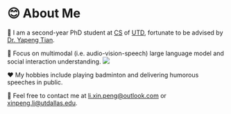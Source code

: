 # 😊 About Me

🏫 I am a second-year PhD student at [CS](https://cs.utdallas.edu/) of [UTD](https://www.utdallas.edu/), fortunate to be advised by [Dr. Yapeng Tian](https://www.yapengtian.com/). 

👀 Focus on multimodal (i.e. audio-vision-speech) large language model and social interaction understanding. <a href='https://scholar.google.com/citations?user=59fdU3wAAAAJ'><img src="https://img.shields.io/endpoint?logo=Google%20Scholar&url=https%3A%2F%2Fcdn.jsdelivr.net%2Fgh%2FSampson-Lee%2Fsampson-lee.github.io@google-scholar-stats%2Fgs_data_shieldsio.json&labelColor=f6f6f6&color=9cf&style=flat&label=citations"></a>

♥️ My hobbies include playing badminton and delivering humorous speeches in public.

📧 Feel free to contact me at [li.xin.peng@outlook.com](mailto:li.xin.peng@outlook.com) or [xinpeng.li@utdallas.edu](mailto:xinpeng.li@utdallas.edu).

